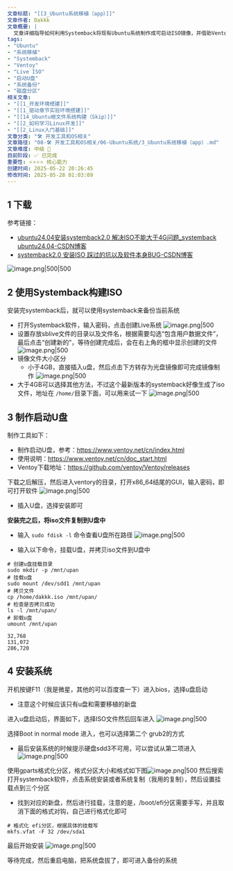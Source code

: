 ```yaml
---
文章标题: "[[3_Ubuntu系统移植（app）]]" 
文章作者: Dakkk
文章概要: |
  文章详细指导如何利用Systemback将现有Ubuntu系统制作成可启动ISO镜像，并借助Ventoy工具创建启动U盘。最终，指导用户将备份的Ubuntu系统安装或复制到新硬盘，实现系统环境的快速移植与恢复。
tags:
- "Ubuntu"
- "系统移植"
- "Systemback"
- "Ventoy"
- "Live ISO"
- "启动U盘"
- "系统备份"
- "磁盘分区"
相关文章:
- "[[1_开发环境搭建]]"
- "[[1_驱动章节实验环境搭建]]"
- "[[14_Ubuntu根文件系统构建（Skip）]]"
- "[[2_如何学习Linux开发]]"
- "[[2_Linux入门基础]]"
文章分类: "🛠️ 开发工具和OS相关"
文章路径: "08-🛠️ 开发工具和OS相关/06-Ubuntu系统/3_Ubuntu系统移植（app）.md"
文章难度: 中级 🌳
目前阶段: ✅ 已完成
重要性: ⭐⭐⭐⭐ 核心能力
创建时间: 2025-05-22 20:26:45
修改时间: 2025-05-28 01:03:09
---
```


## 1 下载

参考链接：
- [ubuntu24.04安装systemback2.0 解决ISO不能大于4G问题_systemback ubuntu24.04-CSDN博客](https://blog.csdn.net/yaozhixing_sz/article/details/141254327)
- [systemback2.0 安装ISO 踩过的坑以及软件本身BUG-CSDN博客](https://blog.csdn.net/yaozhixing_sz/article/details/142099129)


 ![image.png|500|500](https://my-obsidian-image.oss-cn-guangzhou.aliyuncs.com/2025/05/8d66aa5d7ad4bae28d3f1861f4820189.png)

## 2 使用Systemback构建ISO

安装完systemback后，就可以使用systemback来备份当前系统
- 打开Systemback软件，输入密码，点击创建Live系统 ![image.png|500](https://my-obsidian-image.oss-cn-guangzhou.aliyuncs.com/2025/05/3b2128e0f4bca969891e6c125eed555c.png)
- 设置存放sblive文件的目录以及文件名，根据需要勾选“包含用户数据文件”，最后点击“创建新的”，等待创建完成后，会在右上角的框中显示创建的文件 ![image.png|500](https://my-obsidian-image.oss-cn-guangzhou.aliyuncs.com/2025/05/2fcf58604cd0e4f90635d5f297aa2ae4.png)
- 镜像文件大小区分
	- 小于4GB，直接插入u盘，然后点击下方转存为光盘镜像即可完成镜像制作 ![image.png|500](https://my-obsidian-image.oss-cn-guangzhou.aliyuncs.com/2025/05/f5e93b14a839af127d5749598bbfd53d.png)
- 大于4GB可以选择其他方法，不过这个最新版本的systemback好像生成了iso文件，地址在 `/home/`目录下面，可以用来试一下 ![image.png|500](https://my-obsidian-image.oss-cn-guangzhou.aliyuncs.com/2025/05/10d31d0687e4a5913aea8aef863f6c85.png)
## 3 制作启动U盘

制作工具如下：
- 制作启动U盘，参考：https://www.ventoy.net/cn/index.html
- 使用说明：https://www.ventoy.net/cn/doc_start.html
- Ventoy下载地址：https://github.com/ventoy/Ventoy/releases

下载之后解压，然后进入ventory的目录，打开x86_64结尾的GUI，输入密码，即可打开软件 ![image.png|500](https://my-obsidian-image.oss-cn-guangzhou.aliyuncs.com/2025/05/3d97043d6f1420aa192bb6487b1c6dba.png)
- 插入U盘，选择安装即可

**安装完之后，将iso文件复制到U盘中**
- 输入 `sudo fdisk -l` 命令查看U盘所在路径  ![image.png|500](https://my-obsidian-image.oss-cn-guangzhou.aliyuncs.com/2025/05/83a04d5c2a860fb2ddfe79f83ec434d6.png)

- 输入以下命令，挂载U盘，并拷贝iso文件到U盘中
```shell
# 创建u盘挂载目录
sudo mkdir -p /mnt/upan
# 挂载u盘
sudo mount /dev/sdd1 /mnt/upan
# 拷贝文件
cp /home/dakkk.iso /mnt/upan/
# 检查是否拷贝成功
ls -l /mnt/upan/
# 卸载u盘
umount /mnt/upan

32,768
131,072
286,720
```

## 4 安装系统

开机按键F11（我是微星，其他的可以百度查一下）进入bios，选择u盘启动
- 注意这个时候应该只有u盘和需要移植的新盘

进入u盘启动后，界面如下，选择ISO文件然后回车进入
![image.png|500](https://my-obsidian-image.oss-cn-guangzhou.aliyuncs.com/2025/05/d4c3f591984c1c6858908816a23d518d.png)

选择Boot in normal mode 进入，也可以选择第二个 grub2的方式
- 最后安装系统的时候提示硬盘sdd3不可用，可以尝试从第二项进入
![image.png|500](https://my-obsidian-image.oss-cn-guangzhou.aliyuncs.com/2025/05/3db11a2e728b497ea6d4f9278ac96ab1.png)

使用gparts格式化分区，格式分区大小和格式如下图![image.png|500](https://my-obsidian-image.oss-cn-guangzhou.aliyuncs.com/2025/05/a37875f3af21b3424da9e360feb99653.png)
然后搜索打开systemback软件，点击系统安装或者系统复制（我用的复制），然后设置挂载点到三个分区
- 找到对应的新盘，然后进行挂载，注意的是，/boot/efi分区需要手写，并且取消下面的格式对钩，自己进行格式化即可
```shell
# 格式化 efi分区，根据具体的挂载写
mkfs.vfat -F 32 /dev/sda1
```

最后开始安装
![image.png|500](https://my-obsidian-image.oss-cn-guangzhou.aliyuncs.com/2025/05/7407e72cc6d44ea0a78b617b2142da01.png)

等待完成，然后重启电脑，把系统盘拔了，即可进入备份的系统

